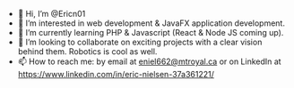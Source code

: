 - 👋 Hi, I’m @Ericn01
- 👀 I’m interested in web development & JavaFX application development.
- 🌱 I’m currently learning PHP & Javascript (React & Node JS coming up). 
- 💞️ I’m looking to collaborate on exciting projects with a clear vision behind them. Robotics is cool as well.
- 📫 How to reach me: by email at eniel662@mtroyal.ca or on LinkedIn at https://www.linkedin.com/in/eric-nielsen-37a361221/

<!---
Ericn01/Ericn01 is a ✨ special ✨ repository because its `README.md` (this file) appears on your GitHub profile.
You can click the Preview link to take a look at your changes.
--->
